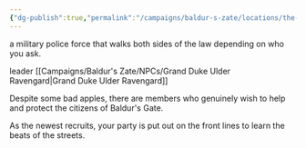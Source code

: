 ```yaml
---
{"dg-publish":true,"permalink":"/campaigns/baldur-s-zate/locations/the-flaming-fist/"}
---
```


a military police force that walks both sides of the law depending on who you ask. 

leader [[Campaigns/Baldur's Zate/NPCs/Grand Duke Ulder Ravengard\|Grand Duke Ulder Ravengard]]

Despite some bad apples, there are members who genuinely wish to help and protect the citizens of Baldur's Gate.

As the newest recruits, your party is put out on the front lines to learn the beats of the streets.
